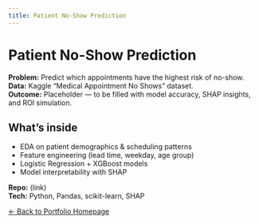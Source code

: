 ```yaml
---
title: Patient No-Show Prediction
---
```


# Patient No-Show Prediction

**Problem:** Predict which appointments have the highest risk of no-show.  
**Data:** Kaggle “Medical Appointment No Shows” dataset.  
**Outcome:** Placeholder — to be filled with model accuracy, SHAP insights, and ROI simulation.

## What’s inside
- EDA on patient demographics & scheduling patterns
- Feature engineering (lead time, weekday, age group)
- Logistic Regression + XGBoost models
- Model interpretability with SHAP

**Repo:** (link)  
**Tech:** Python, Pandas, scikit-learn, SHAP


[← Back to Portfolio Homepage](../index.md)

